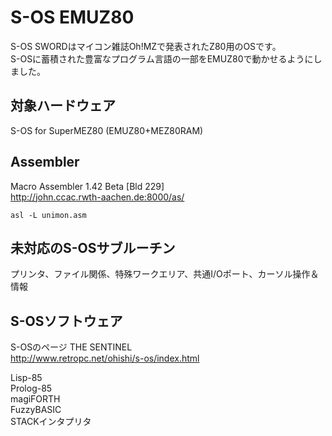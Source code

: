 # S-OS EMUZ80
S-OS SWORDはマイコン雑誌Oh!MZで発表されたZ80用のOSです。  
S-OSに蓄積された豊富なプログラム言語の一部をEMUZ80で動かせるようにしました。  



## 対象ハードウェア
S-OS for SuperMEZ80 (EMUZ80+MEZ80RAM)

## Assembler  
Macro Assembler 1.42 Beta [Bld 229]  
http://john.ccac.rwth-aachen.de:8000/as/  

```
asl -L unimon.asm
```

## 未対応のS-OSサブルーチン
プリンタ、ファイル関係、特殊ワークエリア、共通I/Oポート、カーソル操作＆情報  

## S-OSソフトウェア
S-OSのページ THE SENTINEL  
http://www.retropc.net/ohishi/s-os/index.html  

Lisp-85  
Prolog-85  
magiFORTH  
FuzzyBASIC  
STACKインタプリタ  
